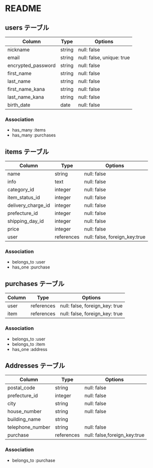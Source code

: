 # README

## users テーブル

| Column             | Type     | Options                   |
| ------------------ | -------- | ------------------------- |
| nickname           | string   | null: false               |
| email              | string   | null: false, unique: true |
| encrypted_password | string   | null: false               |
| first_name         | string   | null: false               |
| last_name          | string   | null: false               |
| first_name_kana    | string   | null: false               |
| last_name_kana     | string   | null: false               |
| birth_date         | date     | null: false               |

### Association

- has_many :items
- has_many :purchases

## items テーブル

| Column              | Type       | Options                       |
| ------------------- | ---------- | ----------------------------- |
| name                | string     | null: false                   |
| info                | text       | null: false                   |
| category_id         | integer    | null: false                   |
| item_status_id      | integer    | null: false                   |
| delivery_charge_id  | integer    | null: false                   |
| prefecture_id       | integer    | null: false                   |
| shipping_day_id     | integer    | null: false                   |
| price               | integer    | null: false                   |
| user                | references | null: false, foreign_key:true |

### Association

- belongs_to :user
- has_one :purchase

## purchases テーブル

| Column             | Type           | Options                        |
| ------------------ | -------------- | ------------------------------ |
| user               | references     | null: false, foreign_key: true |
| item               | references     | null: false, foreign_key: true |

### Association

- belongs_to :user
- belongs_to :item
- has_one :address

## Addresses テーブル

| Column           | Type          | Options                      |
| ---------------- | ------------- | ---------------------------- |
| postal_code      | string        | null: false                  |
| prefecture_id    | integer       | null: false                  |
| city             | string        | null: false                  |
| house_number     | string        | null: false                  |
| building_name    | string        |                              |
| telephone_number | string        | null: false                  |
| purchase         | references    | null: false,foreign_key:true |

### Association

- belongs_to :purchase